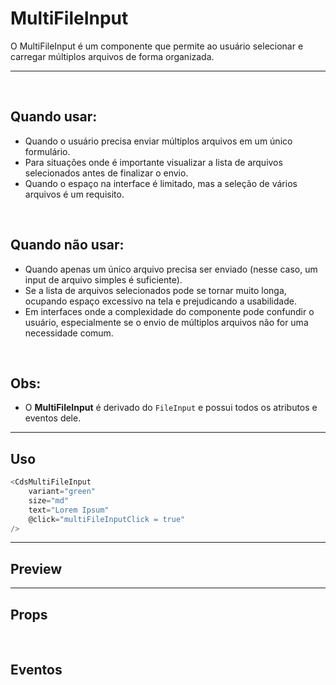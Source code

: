 # MultiFileInput

O MultiFileInput é um componente que permite ao usuário selecionar e carregar múltiplos arquivos de forma organizada.

---
<br>

## Quando usar:
- Quando o usuário precisa enviar múltiplos arquivos em um único formulário.
- Para situações onde é importante visualizar a lista de arquivos selecionados antes de finalizar o envio.
- Quando o espaço na interface é limitado, mas a seleção de vários arquivos é um requisito.

<br>

## Quando não usar:
- Quando apenas um único arquivo precisa ser enviado (nesse caso, um input de arquivo simples é suficiente).
- Se a lista de arquivos selecionados pode se tornar muito longa, ocupando espaço excessivo na tela e prejudicando a usabilidade.
- Em interfaces onde a complexidade do componente pode confundir o usuário, especialmente se o envio de múltiplos arquivos não for uma necessidade comum.

<br>

## Obs:
- O **MultiFileInput** é derivado do `FileInput` e possui todos os atributos e eventos dele.


---

## Uso

```js
<CdsMultiFileInput
	variant="green"
	size="md"
	text="Lorem Ipsum"
	@click="multiFileInputClick = true"
/>
```

---

## Preview

<PreviewBuilder
	:args
	:component="CdsMultiFileInput"
	:events
/>

---

## Props

<APITable
	name="CdsMultiFileInput"
	section="props"
/>
<br>

## Eventos

<APITable
	name="CdsMultiFileInput"
	section="events"
/>
<br>

<script setup>
import { ref } from 'vue';
import CdsMultiFileInput from '@/components/MultiFileInput.vue';

const events = [
	'submit'
];

const args = ref({
	documents:[
		{
			name: 'Comprovante de residência',
			required: true,
		},
		{
			name: 'Guia de encaminhamento',
			required: false,
		},
		{
			name: 'RG',
			required: false,
		},
		{
			name: 'Passaporte',
			required: true,
		}
	],
	variant: 'green',
	submitButtonText: 'Enviar arquivos',
	buttonSecondary: false,
	size: 'md',
});
</script>
